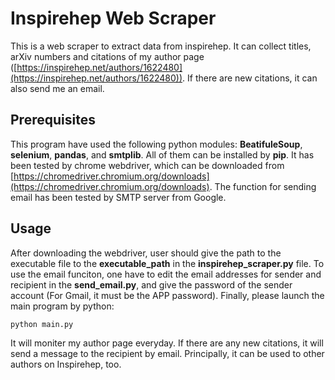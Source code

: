 # Inspirehep Web Scraper
This is a web scraper to extract data from inspirehep. It can collect titles, arXiv numbers and citations of my author page ([https://inspirehep.net/authors/1622480](https://inspirehep.net/authors/1622480)). If there are new citations, it can also send me an email.
## Prerequisites
This program have used the following python modules: **BeatifuleSoup**, **selenium**, **pandas**, and **smtplib**. 
All of them can be installed by **pip**. It has been tested by chrome webdriver, which can be downloaded from [https://chromedriver.chromium.org/downloads](https://chromedriver.chromium.org/downloads). 
The function for sending email has been tested by SMTP server from Google. 
## Usage
After downloading the webdriver, user should give the path to the executable file to the **executable_path** in the **inspirehep_scraper.py** file.
To use the email funciton, one have to edit the email addresses for sender and recipient in the **send_email.py**, and give the password of the sender account (For Gmail, it must be the APP password). 
Finally, please launch the main program by python:
```
python main.py
```
It will moniter my author page everyday. If there are any new citations, it will send a message to the recipient by email. 
Principally, it can be used to other authors on Inspirehep, too. 
